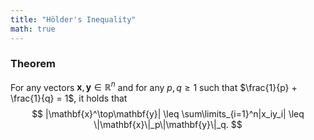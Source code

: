 ```yaml
---
title: "Hölder's Inequality"
math: true
---
```

### Theorem
For any vectors $\mathbf{x},\mathbf{y} \in \mathbb{R}^n$ and for any $p,q \geq 1$ such that $\frac{1}{p} + \frac{1}{q} = 1$, it holds that
$$
|\mathbf{x}^\top\mathbf{y}| \leq \sum\limits_{i=1}^n|x_iy_i| \leq \|\mathbf{x}\|_p\|\mathbf{y}\|_q.
$$
